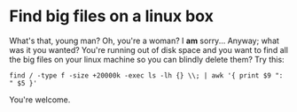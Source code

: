 # Find big files on a linux box

What's that, young man? Oh, you're a woman? I **am** sorry... Anyway; what was it you wanted? You're running out of disk space and you want to find all the big files on your linux machine so you can blindly delete them? Try this:

    find / -type f -size +20000k -exec ls -lh {} \\; | awk '{ print $9 ": " $5 }'

You're welcome.
